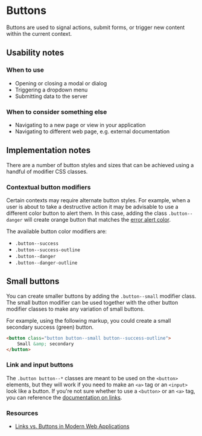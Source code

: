 # Buttons
Buttons are used to signal actions, submit forms, or trigger new content within the current context.

## Usability notes

### When to use
- Opening or closing a modal or dialog
- Triggering a dropdown menu
- Submitting data to the server

### When to consider something else
- Navigating to a new page or view in your application
- Navigating to different web page, e.g. external documentation

## Implementation notes
There are a number of button styles and sizes that can be achieved using a handful of modifier CSS classes.

### Contextual button modifiers
Certain contexts may require alternate button styles. For example, when a user is about to take a destructive action it may be advisable to use a different color button to alert them. In this case, adding the class `.button--danger` will create orange button that matches the [error alert color](link-to-alerts).

The available button color modifiers are:

- `.button--success`
- `.button--success-outline`
- `.button--danger`
- `.button--danger-outline`

## Small buttons
You can create smaller buttons by adding the `.button--small` modifier class. The small button modifier can be used together with the other button modifier classes to make any variation of small buttons.

For example, using the following markup, you could create a small secondary success (green) button.

```html
<button class="button button--small button--success-outline">
    Small &amp; secondary
</button>
```

### Link and input buttons
The `.button button--*` classes are meant to be used on the `<button>` elements, but they will work if you need to make an `<a>` tag or an `<input>` look like a button. If you're not sure whether to use a `<button>` or an `<a>` tag, you can reference the [documentation on links](/components/detail/links).

### Resources
- [Links vs. Buttons in Modern Web Applications](https://marcysutton.com/links-vs-buttons-in-modern-web-applications/)
